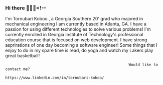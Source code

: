 ### Hi there 💙✌🏾<!--

I'm Tornubari Koboo , a Georgia Southern 20' grad who majored in mechanical engineering I am currently based in Atlanta, GA. I have a passion for using different technologies to solve various problems! I'm currently enrolled in Georgia Institute of Technology's professional education course that is focused on web development. I have strong asprirations of one day becoming a software engineer! Some things that I enjoy to do in my spare time is read, do yoga and watch my Lakers play great basketball! 

                                                           Would like to contact me? 
                                                           https://www.linkedin.com/in/tornubari-koboo/
